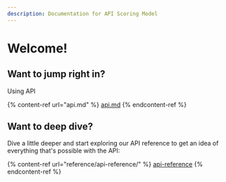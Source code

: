 ```yaml
---
description: Documentation for API Scoring Model
---
```


# Welcome!

## Want to jump right in?

Using API

{% content-ref url="api.md" %}
[api.md](api.md)
{% endcontent-ref %}

## Want to deep dive?

Dive a little deeper and start exploring our API reference to get an idea of everything that's possible with the API:

{% content-ref url="reference/api-reference/" %}
[api-reference](reference/api-reference/)
{% endcontent-ref %}

